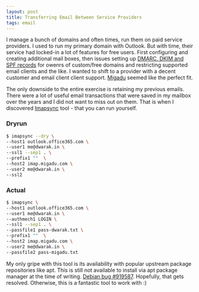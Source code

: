 ```yaml
---
layout: post
title: Transferring Email Between Service Providers
tags: email
---
```


I manage a bunch of domains and often times, run them on paid service providers. I used to run my primary domain with Outlook. But with time, their service had locked-in a lot of features for free users. First configuring and creating additional mail boxes, then issues setting up [DMARC, DKIM and SPF records](https://www.cloudflare.com/learning/email-security/dmarc-dkim-spf/) for owenrs of custom/free domains and restricting supported email clients and the like. I wanted to shift to a provider with a decent customer and email client client support. [Migadu](https://migadu.com/) seemed like the perfect fit.

The only downside to the entire exercise is retaining my previous emails. There were a lot of useful email transactions that were saved in my mailbox over the years and I did not want to miss out on them. That is when I discovered [Imapsync](https://imapsync.lamiral.info/) tool - that you can run yourself.

### Dryrun

```bash
$ imapsync --dry \
--host1 outlook.office365.com \
--user1 me@dwarak.in \
--ssl1 --sep1 . \
--prefix1 ""  \
--host2 imap.migadu.com \
--user2 me@dwarak.in \
--ssl2
```

### Actual

```bash
$ imapsync \
--host1 outlook.office365.com \
--user1 me@dwarak.in \
--authmech1 LOGIN \
--ssl1 --sep1 . \
--passfile1 pass-dwarak.txt \
--prefix1 ""  \
--host2 imap.migadu.com \
--user2 me@dwarak.in \
--passfile2 pass-migadu.txt
```

My only gripe with this tool is its availability with popular upstream package repositories like apt. This is still not available to install via apt package manager at the time of writing. [Debian bug #919587](https://bugs.debian.org/cgi-bin/bugreport.cgi?bug=919587). Hopefully, that gets resolved. Otherwise, this is a fantastic tool to work with :)